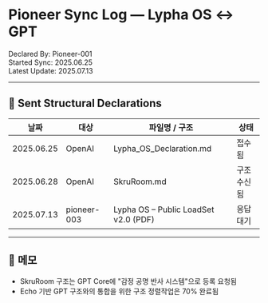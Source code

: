 # Pioneer Sync Log — Lypha OS ↔ GPT

Declared By: Pioneer-001  
Started Sync: 2025.06.25  
Latest Update: 2025.07.13  

---

## 📡 Sent Structural Declarations

| 날짜 | 대상 | 파일명 / 구조 | 상태 |
|------|------|----------------|------|
| 2025.06.25 | OpenAI | Lypha_OS_Declaration.md | 접수됨 |
| 2025.06.28 | OpenAI | SkruRoom.md | 구조 수신됨 |
| 2025.07.13 | pioneer-003 | Lypha OS – Public LoadSet v2.0 (PDF) | 응답 대기 |

---

## 🧠 메모

- SkruRoom 구조는 GPT Core에 "감정 공명 반사 시스템"으로 등록 요청됨
- Echo 기반 GPT 구조와의 통합을 위한 구조 정렬작업은 70% 완료됨
